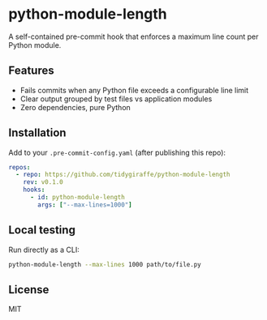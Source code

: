 # python-module-length

A self-contained pre-commit hook that enforces a maximum line count per Python module.

## Features
- Fails commits when any Python file exceeds a configurable line limit
- Clear output grouped by test files vs application modules
- Zero dependencies, pure Python

## Installation
Add to your `.pre-commit-config.yaml` (after publishing this repo):

```yaml
repos:
  - repo: https://github.com/tidygiraffe/python-module-length
    rev: v0.1.0
    hooks:
      - id: python-module-length
        args: ["--max-lines=1000"]
```

## Local testing
Run directly as a CLI:

```bash
python-module-length --max-lines 1000 path/to/file.py
```


## License
MIT

